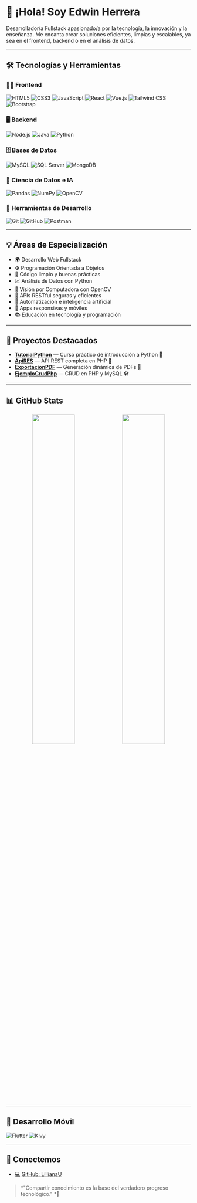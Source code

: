 # 👋 ¡Hola! Soy Edwin Herrera

Desarrollador/a Fullstack apasionado/a por la tecnología, la innovación y la enseñanza. Me encanta crear soluciones eficientes, limpias y escalables, ya sea en el frontend, backend o en el análisis de datos.

---

## 🛠️ Tecnologías y Herramientas

### 👨‍💻 Frontend
![HTML5](https://img.shields.io/badge/HTML5-E34F26?style=flat&logo=html5&logoColor=white)
![CSS3](https://img.shields.io/badge/CSS3-1572B6?style=flat&logo=css3&logoColor=white)
![JavaScript](https://img.shields.io/badge/JavaScript-F7DF1E?style=flat&logo=javascript&logoColor=black)
![React](https://img.shields.io/badge/React-61DAFB?style=flat&logo=react&logoColor=black)
![Vue.js](https://img.shields.io/badge/Vue.js-35495E?style=flat&logo=vue.js&logoColor=4FC08D)
![Tailwind CSS](https://img.shields.io/badge/Tailwind%20CSS-06B6D4?style=flat&logo=tailwind-css&logoColor=white)
![Bootstrap](https://img.shields.io/badge/Bootstrap-563D7C?style=flat&logo=bootstrap&logoColor=white)

### 🖥️ Backend
![Node.js](https://img.shields.io/badge/Node.js-339933?style=flat&logo=node.js&logoColor=white)
![Java](https://img.shields.io/badge/Java-007396?style=flat&logo=java&logoColor=white)
![Python](https://img.shields.io/badge/Python-3776AB?style=flat&logo=python&logoColor=white)

### 🗄️ Bases de Datos
![MySQL](https://img.shields.io/badge/MySQL-4479A1?style=flat&logo=mysql&logoColor=white)
![SQL Server](https://img.shields.io/badge/SQL%20Server-CC2927?style=flat&logo=microsoft-sql-server&logoColor=white)
![MongoDB](https://img.shields.io/badge/MongoDB-47A248?style=flat&logo=mongodb&logoColor=white)

### 🤖 Ciencia de Datos e IA
![Pandas](https://img.shields.io/badge/Pandas-150458?style=flat&logo=pandas&logoColor=white)
![NumPy](https://img.shields.io/badge/NumPy-013243?style=flat&logo=numpy&logoColor=white)
![OpenCV](https://img.shields.io/badge/OpenCV-5C3EE8?style=flat&logo=opencv&logoColor=white)

### 🧰 Herramientas de Desarrollo
![Git](https://img.shields.io/badge/Git-F05032?style=flat&logo=git&logoColor=white)
![GitHub](https://img.shields.io/badge/GitHub-181717?style=flat&logo=github&logoColor=white)
![Postman](https://img.shields.io/badge/Postman-FF6C37?style=flat&logo=postman&logoColor=white)

---

## 💡 Áreas de Especialización

- 🌍 Desarrollo Web Fullstack
- ⚙️ Programación Orientada a Objetos
- 🧹 Código limpio y buenas prácticas
- 📈 Análisis de Datos con Python
- 🤖 Visión por Computadora con OpenCV
- 📡 APIs RESTful seguras y eficientes
- 🧠 Automatización e inteligencia artificial
- 📱 Apps responsivas y móviles
- 📚 Educación en tecnología y programación

---

## 🚀 Proyectos Destacados

- [**TutorialPython**](https://github.com/LillianaU/TutorialPython) — Curso práctico de introducción a Python 📘  
- [**ApiRES**](https://github.com/LillianaU/ApiRES) — API REST completa en PHP 🔌  
- [**ExportacionPDF**](https://github.com/LillianaU/ExportacionPDF) — Generación dinámica de PDFs 📄  
- [**EjemploCrudPhp**](https://github.com/LillianaU/EjemploCrudPhp) — CRUD en PHP y MySQL 🛠️  

---

## 📊 GitHub Stats

<p align="center">
  <img src="https://github-readme-stats.vercel.app/api?username=LillianaU&show_icons=true&theme=calm" width="48%" />
  <img src="https://github-readme-stats.vercel.app/api/top-langs/?username=LillianaU&layout=compact&theme=calm" width="48%" />
</p>

---

## 📱 Desarrollo Móvil

![Flutter](https://img.shields.io/badge/Flutter-Framework-02569B?style=flat&logo=flutter&logoColor=white)
![Kivy](https://img.shields.io/badge/Kivy-Python%20Framework-00B140?style=flat&logo=python&logoColor=white)

---

## 🤝 Conectemos

- 💻 [GitHub: LillianaU](https://github.com/SrEdarKh/SrEdarkh)

> *"Compartir conocimiento es la base del verdadero progreso tecnológico." *🚀
